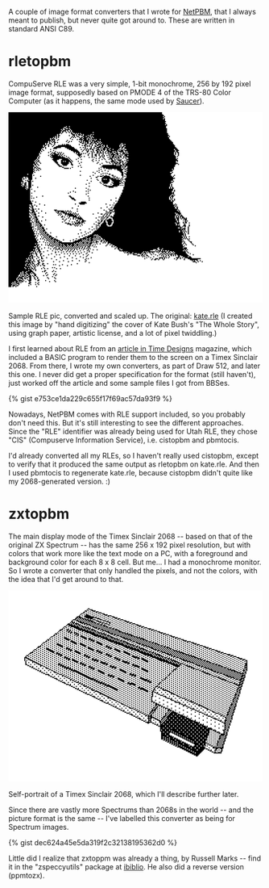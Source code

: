 A couple of image format converters that I wrote for [NetPBM], that I
always meant to publish, but never quite got around to. These are written
in standard ANSI C89.


rletopbm
========

CompuServe RLE was a very simple, 1-bit monochrome, 256 by 192 pixel image
format, supposedly based on PMODE 4 of the TRS-80 Color Computer (as it
happens, the same mode used by [Saucer]).

![Kate]

Sample RLE pic, converted and scaled up. The original: [kate.rle] (I
created this image by "hand digitizing" the cover of Kate Bush's "The
Whole Story", using graph paper, artistic license, and a lot of pixel
twiddling.)

I first learned about RLE from an [article in Time Designs] magazine,
which included a BASIC program to render them to the screen on a Timex
Sinclair 2068. From there, I wrote my own converters, as part of Draw 512,
and later this one. I never did get a proper specification for the format
(still haven't), just worked off the article and some sample files I got
from BBSes.

{% gist e753ce1da229c655f17f69ac57da93f9 %}

Nowadays, NetPBM comes with RLE support included, so you probably don't
need this. But it's still interesting to see the different approaches.
Since the "RLE" identifier was already being used for Utah RLE, they chose
"CIS" (Compuserve Information Service), i.e. cistopbm and pbmtocis.

I'd already converted all my RLEs, so I haven't really used cistopbm,
except to verify that it produced the same output as rletopbm on kate.rle.
And then I used pbmtocis to regenerate kate.rle, because cistopbm didn't
quite like my 2068-generated version. :)


zxtopbm
=======

The main display mode of the Timex Sinclair 2068 -- based on that of the
original ZX Spectrum -- has the same 256 x 192 pixel resolution, but with
colors that work more like the text mode on a PC, with a foreground and
background color for each 8 x 8 cell. But me... I had a monochrome
monitor. So I wrote a converter that only handled the pixels, and not the
colors, with the idea that I'd get around to that.

![2068]

Self-portrait of a Timex Sinclair 2068, which I'll describe further later.

Since there are vastly more Spectrums than 2068s in the world -- and the
picture format is the same -- I've labelled this converter as being for
Spectrum images.

{% gist dec624a45e5da319f2c32138195362d0 %}

Little did I realize that zxtoppm was already a thing, by Russell Marks --
find it in the "zspeccyutils" package at [ibiblio]. He also did a reverse
version (ppmtozx).

[NetPBM]: http://netpbm.sourceforge.net/
[Saucer]: https://wmcbrine.com/saucer/
[Kate]: kate.png
[kate.rle]: kate.rle
[article in Time Designs]: https://www.timexsinclair.com/article/run-length-encoded-graphics/
[2068]: self2068.png
[ibiblio]: https://www.ibiblio.org/pub/Linux/system/emulators/zx/!INDEX.html
